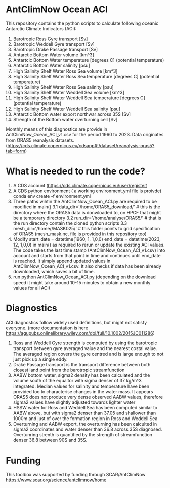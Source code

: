 # AntClimNow Ocean ACI

This repository contains the python scripts to calculate following oceanic Antarctic Climate Indicators (ACI):
1. Barotropic Ross Gyre transport [Sv]
2. Barotropic Weddell Gyre transport [Sv]
3. Barotropic Drake Passage transport [Sv]
4. Antarctic Bottom Water volume [km^3]
5. Antartcic Bottom Water temperature [degrees C] (potential temperature)
6. Antarctic Bottom Water salinity [psu]
7. High Salinity Shelf Water Ross Sea volume [km^3]
8. High Salinity Shelf Water Ross Sea temperature [degrees C] (potential temperature)
9. High Salinity Shelf Water Ross Sea salinity [psu]
10. High Salinity Shelf Water Weddell Sea volume [km^3]
11. High Salinity Shelf Water Weddell Sea temperature [degrees C] (potential temperature)
12. High Salinity Shelf Water Weddell Sea salinity [psu]
13. Antarctic Bottom water export northwar across 35S [Sv]
14. Strength of the Bottom water overturning cell [Sv]

Monthly means of this diagnostics are provide in AntClimNow_Ocean_ACI_v1.csv for the period 1960 to 2023.
Data originates from ORAS5 reanalysis datasets. (https://cds.climate.copernicus.eu/cdsapp#!/dataset/reanalysis-oras5?tab=form)

# What is needed to run the code?
1. A CDS account (https://cds.climate.copernicus.eu/user/register)
2. A CDS python environment ( a working environment.yml file is proivde) conda env create -f environment.yml
3. Three paths wihtin the AntClimNow_Ocean_ACI.py are required to be modified in main()
  3.1     data_dir='/home/ORAS5_download/'  # this is the directory where the ORAS5 data is donwloaded to, on HPCF that might be a temporary directory
  3.2     run_dir='/home/analyse/ORAS5/'    # that is the run directory contain the cloned python scripts
  3.3     mesh_dir='/home//MASK025/'        # this folder points to grid specification of ORAS5 (mesh_mask.nc, file is provided in this repository too)
4.  Modify
    start_date = datetime(1960, 1, 1,0,0)
    end_date = datetime(2023, 12, 1,0,0) in main() as required to rerun or update the existing ACI values.
    The code takes the last time stamp (AntClimNow_Ocean_ACI_v1.csv) into account and starts from that point in time and continues until end_date is reached. It simply append
    updated values in AntClimNow_Ocean_ACI_v1.csv. It also checks if data has been already downloaded, which saves a bit of time.
5. run python AntClimNow_Ocean_ACI.py (depending on the download speed it might take around 10-15 minutes to obtain a new monthly values for all ACI)

# Diagnostics
ACI diagnostics follow widely used definitions, but might not satisfy everyone. (more documentation is here https://agupubs.onlinelibrary.wiley.com/doi/full/10.1002/2015JC011286)
1. Ross and Weddell Gyre strength is computed by using the barotropic transport between gyre averaged value and the nearest costal value. The averaged region covers the gyre centred and is large enough to not just pick up a single eddy.
2. Drake Passage transport is the transport difference between both closest land point from the barotropic streamfunction
3. AABW bottom water, sigma2 density has been calculated and the volume south of the equaltor with sigma denser of 37 kg/m^3 integrated. Median values for salinity and temperature have been provided too to characterise changes in the water mass. It appears ORAS5 does not produce very dense observed AABW values, therefore sigma2 values have slightly adjusted towards lighter water
4. HSSW water for Ross and Weddell Sea has been computed similar to AABW above, but with sigma2 denser than 37.05 and shallower than 1000m and just of over the formation region in Ross and Weddell Sea
5. Overturning and AABW export, the overturning has been calculted in sigma2 coordinates and water denser than 36.8 across 35S diagnosed. Overtunring strenth is quantified by the strength of streamfunction denser 36.8 between 90S and 35S.


# Funding 
This toolbox was supported by funding through SCAR/AntClimNow https://www.scar.org/science/antclimnow/home
    
